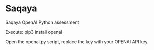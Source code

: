 # Saqaya
Saqaya OpenAI Python assessment

Execute:
pip3 install openai

Open the openai.py script, replace the key with your OPENAI API key.